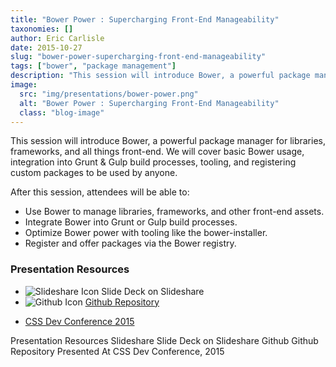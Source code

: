 ```yaml
---
title: "Bower Power : Supercharging Front-End Manageability"
taxonomies: []
author: Eric Carlisle
date: 2015-10-27
slug: "bower-power-supercharging-front-end-manageability"
tags: ["bower", "package management"]
description: "This session will introduce Bower, a powerful package manager for libraries, frameworks, and all things front-end"
image:
  src: "img/presentations/bower-power.png"
  alt: "Bower Power : Supercharging Front-End Manageability"
  class: "blog-image"
---
```


<p>This session will introduce Bower, a powerful package manager for libraries, frameworks, and all things front-end. We will cover basic Bower usage, integration into Grunt &amp; Gulp build processes, tooling, and registering custom packages to be used by anyone.</p>

<p>After this session, attendees will be able to:</p>

<ul>
	<li>Use Bower to manage libraries, frameworks, and other front-end assets.</li>
	<li>Integrate Bower into Grunt or Gulp build processes.</li>
	<li>Optimize Bower power with tooling like the bower-installer.</li>
	<li>Register and offer packages via the Bower registry.</li>
</ul>


<h3>Presentation Resources</h3>
<ul class="presentation-resource-list">
	<li>
		<img src="/img/global/slideshare-icon.svg" alt="Slideshare Icon" />
		<a hrer="https://www.slideshare.net/ericcarlisle/bower-power-54549427">
			Slide Deck on Slideshare
		</a>
	</li>
	<li>
		<img src="/img/global/github-icon.svg" alt="Github Icon" />
		<a href="https://github.com/ecarlisle/bower-power">
			Github Repository
		</a>
	</li>
</ul>

<ul class="presentation-resource-list">
	<li>
		<a href="http://sched.co/3oVw">
			CSS Dev Conference 2015
		</a>
	</li>
</ul>




Presentation Resources
Slideshare Slide Deck on Slideshare
Github Github Repository
Presented At
CSS Dev Conference, 2015
